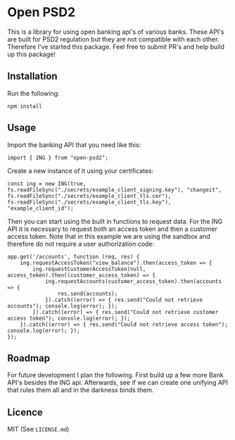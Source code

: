 # Open PSD2

This is a library for using open banking api's of various banks. These API's are built for PSD2 regulation but they are not compatible with each other. Therefore I've started this package. Feel free to submit PR's and help build up this package!

## Installation

Run the following:

```
npm install
```

## Usage

Import the banking API that you need like this: 

```
import { ING } from "open-psd2";
```

Create a new instance of it using your certificates:

```
const ing = new ING(true, fs.readFileSync("./secrets/example_client_signing.key"), "changeit", fs.readFileSync("./secrets/example_client_tls.cer"), fs.readFileSync("./secrets/example_client_tls.key"), "example_client_id");
```

Then you can start using the built in functions to request data. For the ING API it is necessary to request both an access token and then a customer access token. Note that in this example we are using the sandbox and therefore do not require a user authorization code: 

```
app.get('/accounts', function (req, res) {
    ing.requestAccessToken("view_balance").then(access_token => {
        ing.requestCustomerAccessToken(null, access_token).then((customer_access_token) => {
            ing.requestAccounts(customer_access_token).then(accounts => {
                res.send(accounts);
            }).catch((error) => { res.send("Could not retrieve accounts"); console.log(error); });
        }).catch((error) => { res.send("Could not retrieve customer access token"); console.log(error); });
    }).catch((error) => { res.send("Could not retrieve access token"); console.log(error); });
});
```

## Roadmap
For future development I plan the following. First build up a few more Bank API's besides the ING api. Afterwards, see if we can create one unifying API that rules them all and in the darkness binds them. 

## Licence
MIT (See `LICENSE.md`)